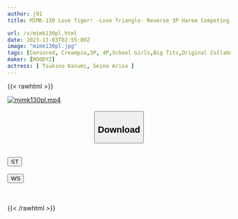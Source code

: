 ```yaml
---
author: j91
title: MIMK-130 Love Tiger! -Love Triangle- Reverse 3P Harem Competing For Me Original Work By Diletta, Illustrations By Akusema A Live-action Version Of The Super Popular Work That Has Sold Over 40,000 Copies! ! Oto Alice Kasumi Tsukino

url: /v/mimk130pl.html
date: 2023-11-03T02:55:00Z
image: "mimk130pl.jpg"
tags: [Censored, Creampie,3P, 4P,School Girls,Big Tits,Original Collaboration	]
maker: [MOODYZ]
actress: [ Tsukino Kasumi, Seina Arisa ]
---
```



{{< rawhtml >}}

<div class="video" data-videoid="4WaJb9KDqasK3q1">
    <a href="javascript:;">
        <img src="https://my.j91.asia/v/mimk130pl.jpg" width="WIDTH" height="HEIGHT" alt="mimk130pl.mp4" loading="lazy">
    </a>
</div>

<script type="text/javascript" src="https://j91.asia/asset/on-demand-st.js"></script>

<br>
  <link rel="stylesheet" href="https://j91.asia/asset/bs5.css">
  
  <center>
  <button class="btn btn-primary" type="button" data-bs-toggle="collapse" data-bs-target=".multi-collapse" aria-expanded="false" aria-controls="multiCollapseExample1 multiCollapseExample2"><h2>Download</h2></button></center>
</p>
<div class="row">
  <div class="col">
    <div class="collapse multi-collapse" id="multiCollapseExample1">
      <div class="card card-body">
	      	      <br>
<div class="buttons">  
<a href="https://streamtape.to/v/4WaJb9KDqasK3q1"><button class="btn-hover color-3"><i class="fa fa-download"></i> ST</button></a></div>
    </div>
  </div>
</div>
  <div class="col">
    <div class="collapse multi-collapse" id="multiCollapseExample2">
      <div class="card card-body">
	      <br>
<div class="buttons">
    <a href="https://wolfstream.tv/6yfpd1kvuutt"><button class="btn-hover color-9"><i class="fa fa-download"></i> WS</button></a></div>
<br><br>
      </div>
    </div>
  </div>
</div>

{{< /rawhtml >}}
